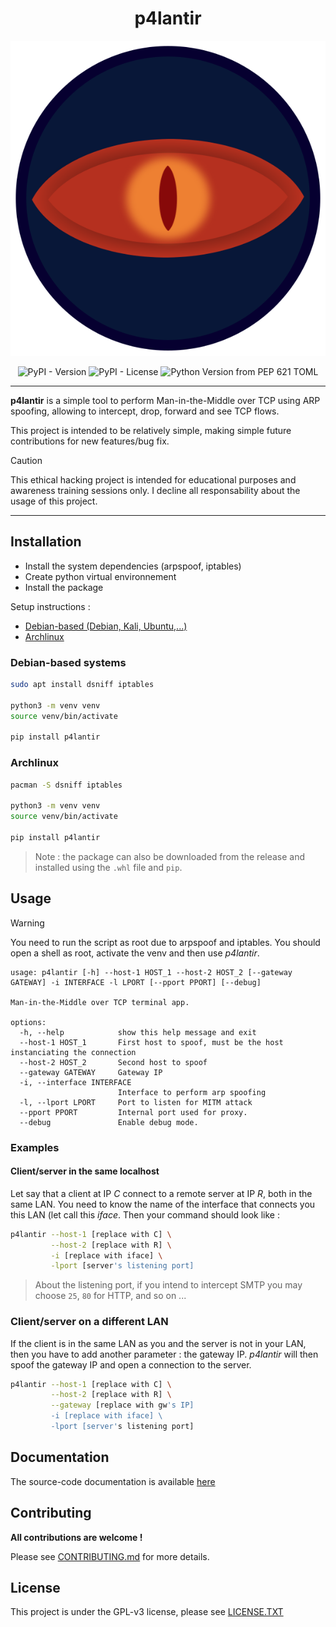 <div align="center">

# p4lantir

![](https://raw.githubusercontent.com/acmo0/p4lantir/main/imgs/logo.svg)


![PyPI - Version](https://img.shields.io/pypi/v/p4lantir?style=plastic)
![PyPI - License](https://img.shields.io/pypi/l/p4lantir)
![Python Version from PEP 621 TOML](https://img.shields.io/python/required-version-toml?tomlFilePath=https%3A%2F%2Fraw.githubusercontent.com%2Facmo0%2Fp4lantir%2Fmain%2Fpyproject.toml)

</div>

***

**p4lantir** is a simple tool to perform Man-in-the-Middle over TCP using ARP spoofing, allowing to intercept, drop, forward and see TCP flows.

This project is intended to be relatively simple, making simple future contributions for new features/bug fix.

> [!CAUTION]
> This ethical hacking project is intended for educational purposes and awareness training sessions only. I decline all responsability about the usage of this project.

***

## Installation
- Install the system dependencies (arpspoof, iptables)
- Create python virtual environnement
- Install the package

Setup instructions :
- [Debian-based (Debian, Kali, Ubuntu,...)](#debian-based-systems)
- [Archlinux](#archlinux)

### Debian-based systems
```bash
sudo apt install dsniff iptables

python3 -m venv venv
source venv/bin/activate

pip install p4lantir
```

### Archlinux
```bash
pacman -S dsniff iptables

python3 -m venv venv
source venv/bin/activate

pip install p4lantir
```

> Note : the package can also be downloaded from the release and installed using the `.whl` file and `pip`.

## Usage
> [!WARNING]
> You need to run the script as root due to arpspoof and iptables. You should open a shell as root, activate the venv and then use *p4lantir*.
```
usage: p4lantir [-h] --host-1 HOST_1 --host-2 HOST_2 [--gateway GATEWAY] -i INTERFACE -l LPORT [--pport PPORT] [--debug]

Man-in-the-Middle over TCP terminal app.

options:
  -h, --help            show this help message and exit
  --host-1 HOST_1       First host to spoof, must be the host instanciating the connection
  --host-2 HOST_2       Second host to spoof
  --gateway GATEWAY     Gateway IP
  -i, --interface INTERFACE
                        Interface to perform arp spoofing
  -l, --lport LPORT     Port to listen for MITM attack
  --pport PPORT         Internal port used for proxy.
  --debug               Enable debug mode.
```

### Examples
#### Client/server in the same localhost

Let say that a client at IP *C* connect to a remote server at IP *R*, both in the same LAN. You need to know the name of the interface that connects you this LAN (let call this *iface*. Then your command should look like :
```bash
p4lantir --host-1 [replace with C] \
         --host-2 [replace with R] \
         -i [replace with iface] \
         -lport [server's listening port]
```

> About the listening port, if you intend to intercept SMTP you may choose `25`, `80` for HTTP, and so on ...

### Client/server on a different LAN

If the client is in the same LAN as you and the server is not in your LAN, then you have to add another parameter : the gateway IP. *p4lantir* will then spoof the gateway IP and open a connection to the server.
```bash
p4lantir --host-1 [replace with C] \
         --host-2 [replace with R] \
         --gateway [replace with gw's IP]
         -i [replace with iface] \
         -lport [server's listening port]
```

## Documentation
The source-code documentation is available [here](https://www.acmo0.org/p4lantir/)


## Contributing
**All contributions are welcome !**

Please see [CONTRIBUTING.md](./CONTRIBUTING.md) for more details.

## License
This project is under the GPL-v3 license, please see [LICENSE.TXT](./LICENSE.TXT)
